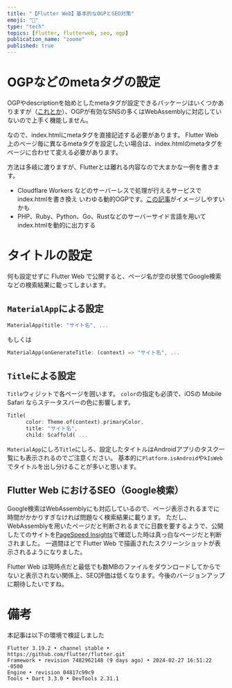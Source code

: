 ```yaml
---
title: "【Flutter Web】基本的なOGPとSEO対策"
emoji: "📘"
type: "tech"
topics: [flutter, flutterweb, seo, ogp]
publication_name: "zoome"
published: true
---
```


# OGPなどのmetaタグの設定
OGPやdescriptionを始めとしたmetaタグが設定できるパッケージはいくつかありますが（[これとか](https://pub.dev/packages/meta_seo)）、OGPが有効なSNSの多くはWebAssemblyに対応していないので上手く機能しません。

なので、index.htmlにmetaタグを直接記述する必要があります。
Flutter Web 上のページ毎に異なるmetaタグを設定したい場合は、index.htmlのmetaタグをページに合わせて変える必要があります。

方法は多岐に渡りますが、Flutterとは離れる内容なので大まかな一例を書きます。
* Cloudflare Workers などのサーバーレスで処理が行えるサービスでindex.htmlを書き換え
  いわゆる動的OGPです。[この記事](https://zenn.dev/moga/articles/spa-ogp-wiith-cloudflare-worker-kv)がイメージしやすいかも
* PHP、Ruby、Python、Go、Rustなどのサーバーサイド言語を用いてindex.htmlを動的に出力する

# タイトルの設定
何も設定せずに Flutter Web で公開すると、ページ名が空の状態でGoogle検索などの検索結果に載ってしまいます。

## `MaterialApp`による設定
```dart
MaterialApp(title: "サイト名", ...
```
もしくは
```dart
MaterialApp(onGenerateTitle: (context) => "サイト名", ...
```

## `Title`による設定
`Title`ウィジットで各ページを囲います。
`color`の指定も必須で、iOSの Mobile Safari ならステータスバーの色に影響します。
```dart
Title(
      color: Theme.of(context).primaryColor,
      title: "サイト名",
      child: Scaffold( ...
```

`MaterialApp`にしろ`Title`にしろ、設定したタイトルはAndroidアプリのタスク一覧にも表示されるのでご注意ください。
基本的に`Platform.isAndroid`や`kIsWeb`でタイトルを出し分けることが多いと思います。

## Flutter Web におけるSEO（Google検索）
Google検索はWebAssemblyにも対応しているので、ページ表示されるまでに時間がかかりすぎなければ問題なく検索結果に載ります。
ただし、WebAssemblyを用いたページだと判断されるまでに日数を要するようで、公開したてのサイトを[PageSpeed Insights](https://pagespeed.web.dev)で確認した時は真っ白なページだと判断されました。
一週間ほどで Flutter Web で描画されたスクリーンショットが表示されるようになりました。

Flutter Web は現時点だと最低でも数MBのファイルをダウンロードしてからでないと表示されない関係上、SEO評価は低くなります。今後のバージョンアップに期待したいですね。

# 備考
本記事は以下の環境で検証しました

```
Flutter 3.19.2 • channel stable • https://github.com/flutter/flutter.git
Framework • revision 7482962148 (9 days ago) • 2024-02-27 16:51:22 -0500
Engine • revision 04817c99c9
Tools • Dart 3.3.0 • DevTools 2.31.1
```
